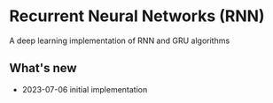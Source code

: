 # Recurrent Neural Networks (RNN)
A deep learning implementation of RNN and GRU algorithms 

## What's new
- 2023-07-06  initial implementation
